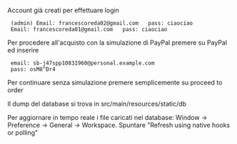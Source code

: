 Account già creati per effettuare login

     (admin) Email: francescoreda02@gmail.com   pass: ciaociao
     Email: francescoreda01@gmail.com   pass: ciaociao
     
Per procedere all'acquisto con la simulazione di PayPal premere su PayPal ed inserire
        
     email: sb-j47spp10831960@personal.example.com  
     pass: osM8^Dr4
        
Per continuare senza simulazione premere semplicemente su proceed to order

Il dump del database si trova in src/main/resources/static/db 

Per aggiornare in tempo reale i file caricati nel database: 
     Window -> Preference -> General -> Workspace. Spuntare "Refresh using native hooks or polling"
 
